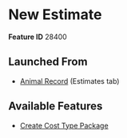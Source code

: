 # New Estimate

**Feature ID** 28400

## Launched From

- [Animal Record](Animal%20Record.md) (Estimates tab)

## Available Features

- [Create Cost Type Package](Create%20Cost%20Type%20Package.md)







































































